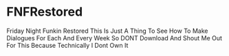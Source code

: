 # FNFRestored
Friday Night Funkin Restored
This Is Just A Thing To See How To Make Dialogues For Each And Every Week So DONT Download And Shout Me Out For This Because Technically I Dont Own It
